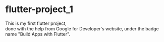 # flutter-project_1
This is my first flutter project, 
<br>
done with the help from Google for Developer's website,
under the badge name "Build Apps with Flutter".

